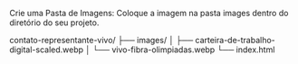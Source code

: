 Crie uma Pasta de Imagens: Coloque a imagem na pasta images dentro do diretório do seu projeto.


contato-representante-vivo/
├── images/
│   ├── carteira-de-trabalho-digital-scaled.webp
│   └── vivo-fibra-olimpiadas.webp
└── index.html
